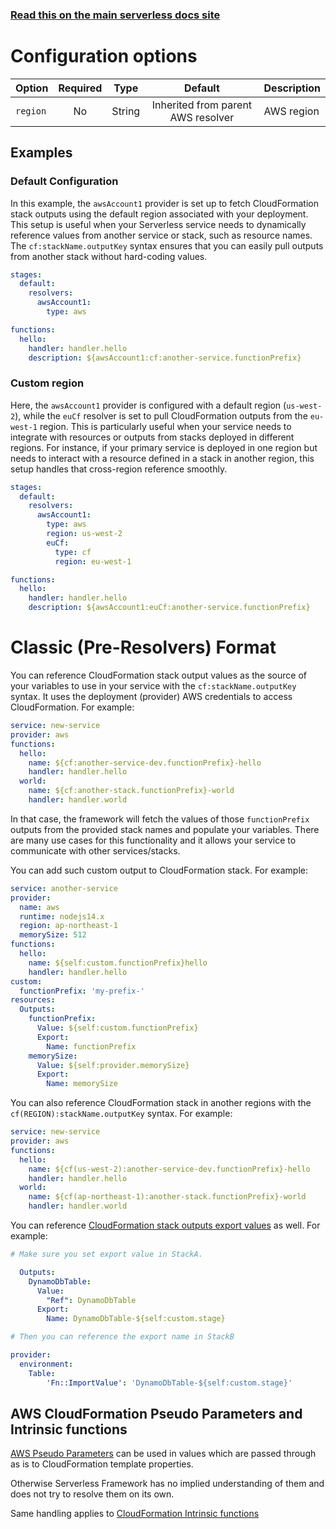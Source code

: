 <!--
title: Serverless Framework - Variables - CloudFormation Stack Outputs
description: How to reference AWS CloudFormation Stack Outputs in the Serverless Framework for enhanced service integration.
short_title: Serverless Variables - CloudFormation Outputs
keywords:
  [
    'Serverless Framework',
    'CloudFormation Stack Outputs',
    'AWS',
    'configuration',
    'deployment',
  ]
-->

<!-- DOCS-SITE-LINK:START automatically generated  -->

### [Read this on the main serverless docs site](https://www.serverless.com/framework/docs/guides/variables/cf-stack)

<!-- DOCS-SITE-LINK:END -->

# Configuration options

| Option   | Required |  Type  |              Default               | Description |
| -------- | :------: | :----: | :--------------------------------: | :---------- |
| `region` |    No    | String | Inherited from parent AWS resolver | AWS region  |

## Examples

### Default Configuration

In this example, the `awsAccount1` provider is set up to fetch CloudFormation stack outputs using the default region associated with your deployment.
This setup is useful when your Serverless service needs to dynamically reference values from another service or stack, such as resource names.
The `cf:stackName.outputKey` syntax ensures that you can easily pull outputs from another stack without hard-coding values.

```yaml
stages:
  default:
    resolvers:
      awsAccount1:
        type: aws

functions:
  hello:
    handler: handler.hello
    description: ${awsAccount1:cf:another-service.functionPrefix}
```

### Custom region

Here, the `awsAccount1` provider is configured with a default region (`us-west-2`), while the `euCf` resolver is set to pull CloudFormation outputs from the `eu-west-1` region.
This is particularly useful when your service needs to integrate with resources or outputs from stacks deployed in different regions.
For instance, if your primary service is deployed in one region but needs to interact with a resource defined in a stack in another region, this setup handles that cross-region reference smoothly.

```yaml
stages:
  default:
    resolvers:
      awsAccount1:
        type: aws
        region: us-west-2
        euCf:
          type: cf
          region: eu-west-1

functions:
  hello:
    handler: handler.hello
    description: ${awsAccount1:euCf:another-service.functionPrefix}
```

# Classic (Pre-Resolvers) Format

You can reference CloudFormation stack output values as the source of your variables to use in your service with the `cf:stackName.outputKey` syntax.
It uses the deployment (provider) AWS credentials to access CloudFormation.
For example:

```yml
service: new-service
provider: aws
functions:
  hello:
    name: ${cf:another-service-dev.functionPrefix}-hello
    handler: handler.hello
  world:
    name: ${cf:another-stack.functionPrefix}-world
    handler: handler.world
```

In that case, the framework will fetch the values of those `functionPrefix` outputs from the provided stack names and populate your variables. There are many use cases for this functionality and it allows your service to communicate with other services/stacks.

You can add such custom output to CloudFormation stack. For example:

```yml
service: another-service
provider:
  name: aws
  runtime: nodejs14.x
  region: ap-northeast-1
  memorySize: 512
functions:
  hello:
    name: ${self:custom.functionPrefix}hello
    handler: handler.hello
custom:
  functionPrefix: 'my-prefix-'
resources:
  Outputs:
    functionPrefix:
      Value: ${self:custom.functionPrefix}
      Export:
        Name: functionPrefix
    memorySize:
      Value: ${self:provider.memorySize}
      Export:
        Name: memorySize
```

You can also reference CloudFormation stack in another regions with the `cf(REGION):stackName.outputKey` syntax. For example:

```yml
service: new-service
provider: aws
functions:
  hello:
    name: ${cf(us-west-2):another-service-dev.functionPrefix}-hello
    handler: handler.hello
  world:
    name: ${cf(ap-northeast-1):another-stack.functionPrefix}-world
    handler: handler.world
```

You can reference [CloudFormation stack outputs export values](http://docs.aws.amazon.com/AWSCloudFormation/latest/UserGuide/outputs-section-structure.html) as well. For example:

```yml
# Make sure you set export value in StackA.

  Outputs:
    DynamoDbTable:
      Value:
        "Ref": DynamoDbTable
      Export:
        Name: DynamoDbTable-${self:custom.stage}

# Then you can reference the export name in StackB

provider:
  environment:
    Table:
        'Fn::ImportValue': 'DynamoDbTable-${self:custom.stage}'
```

## AWS CloudFormation Pseudo Parameters and Intrinsic functions

[AWS Pseudo Parameters](http://docs.aws.amazon.com/AWSCloudFormation/latest/UserGuide/pseudo-parameter-reference.html)
can be used in values which are passed through as is to CloudFormation template properties.

Otherwise Serverless Framework has no implied understanding of them and does not try to resolve them on its own.

Same handling applies to [CloudFormation Intrinsic functions](https://docs.aws.amazon.com/AWSCloudFormation/latest/UserGuide/intrinsic-function-reference.html)
